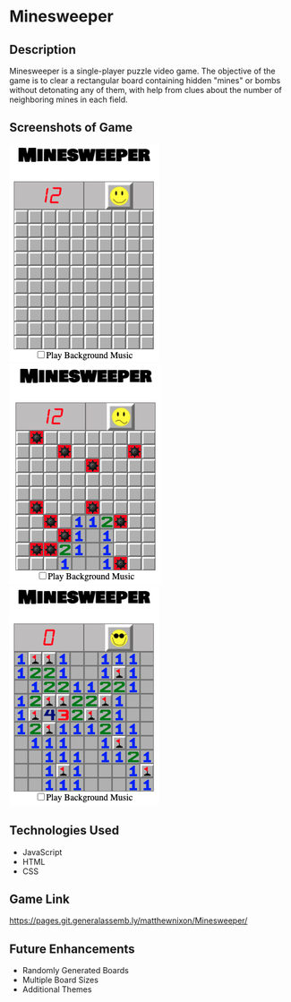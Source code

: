 # Minesweeper
## Description
Minesweeper is a single-player puzzle video game. The objective of the game is to clear a rectangular board containing hidden "mines" or bombs without detonating any of them, with help from clues about the number of neighboring mines in each field.

## Screenshots of Game
![alt text](/assets/new-game.png "New Game")
![alt text](/assets/lose.png "Lose")
![alt text](/assets/win.png "Win")

## Technologies Used
* JavaScript
* HTML
* CSS

## Game Link
https://pages.git.generalassemb.ly/matthewnixon/Minesweeper/

## Future Enhancements
* Randomly Generated Boards
* Multiple Board Sizes
* Additional Themes